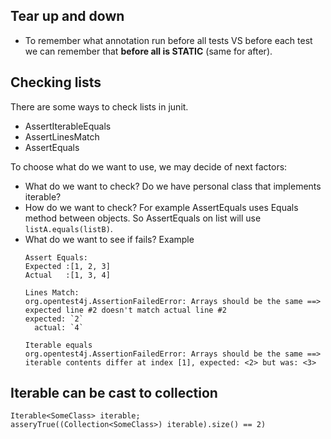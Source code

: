 ## Tear up and down

- To remember what annotation run before all tests VS before each test we can remember that **before all is STATIC** (same for after).

## Checking lists
There are some ways to check lists in junit.
- AssertIterableEquals
- AssertLinesMatch
- AssertEquals

To choose what do we want to use, we may decide of next factors:
- What do we want to check? Do we have personal class that implements iterable?
- How do we want to check? For example AssertEquals uses Equals method between objects. So AssertEquals on list will use `listA.equals(listB)`.
- What do we want to see if fails? Example
    ```
    Assert Equals:
    Expected :[1, 2, 3]
    Actual   :[1, 3, 4]
    ```
    ```
    Lines Match:
    org.opentest4j.AssertionFailedError: Arrays should be the same ==> expected line #2 doesn't match actual line #2
	expected: `2`
	  actual: `4`
    ```
    ```
    Iterable equals
    org.opentest4j.AssertionFailedError: Arrays should be the same ==> iterable contents differ at index [1], expected: <2> but was: <3>
    ```

## Iterable can be cast to collection
```
Iterable<SomeClass> iterable;
asseryTrue((Collection<SomeClass>) iterable).size() == 2)
```
